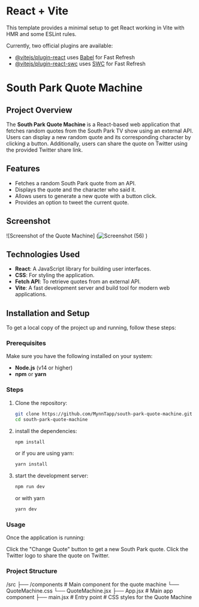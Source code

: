 # React + Vite

This template provides a minimal setup to get React working in Vite with HMR and some ESLint rules.

Currently, two official plugins are available:

- [@vitejs/plugin-react](https://github.com/vitejs/vite-plugin-react/blob/main/packages/plugin-react/README.md) uses [Babel](https://babeljs.io/) for Fast Refresh
- [@vitejs/plugin-react-swc](https://github.com/vitejs/vite-plugin-react-swc) uses [SWC](https://swc.rs/) for Fast Refresh
# South Park Quote Machine

## Project Overview
The **South Park Quote Machine** is a React-based web application that fetches random quotes from the South Park TV show using an external API. Users can display a new random quote and its corresponding character by clicking a button. Additionally, users can share the quote on Twitter using the provided Twitter share link.

## Features
- Fetches a random South Park quote from an API.
- Displays the quote and the character who said it.
- Allows users to generate a new quote with a button click.
- Provides an option to tweet the current quote.

## Screenshot
![Screenshot of the Quote Machine] (![Screenshot (56)](https://github.com/user-attachments/assets/b5948488-3f73-4b4b-a3f3-8c36ee6ae01f)
)

## Technologies Used
- **React**: A JavaScript library for building user interfaces.
- **CSS**: For styling the application.
- **Fetch API**: To retrieve quotes from an external API.
- **Vite**: A fast development server and build tool for modern web applications.

## Installation and Setup
To get a local copy of the project up and running, follow these steps:

### Prerequisites
Make sure you have the following installed on your system:
- **Node.js** (v14 or higher)
- **npm** or **yarn**

### Steps
1. Clone the repository:
   ```bash
   git clone https://github.com/MynnTapp/south-park-quote-machine.git
   cd south-park-quote-machine
   ```
   
2. install the dependencies:
   ```bash
   npm install
   ```
   or if you are using yarn:
   ```bash
   yarn install
   ```
3. start the development server:
   ```bash
   npm run dev
   ```
   or with yarn
   ```bash
   yarn dev
   ```

### Usage

Once the application is running:

Click the "Change Quote" button to get a new South Park quote.
Click the Twitter logo to share the quote on Twitter.

### Project Structure

/src
  ├── /components            # Main component for the quote machine
  └── QuoteMachine.css
  └── QuoteMachine.jsx 
  ├── App.jsx                 # Main app component
  ├── main.jsx                # Entry point
          # CSS styles for the Quote Machine


          



